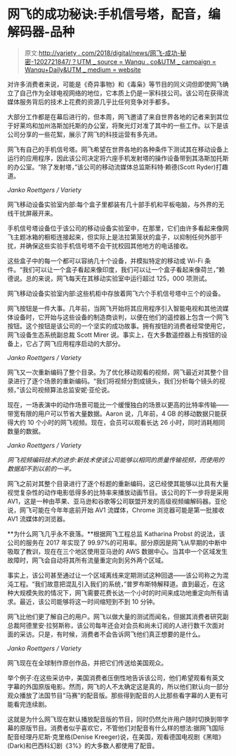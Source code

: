 # 网飞的成功秘诀:手机信号塔，配音，编解码器-品种

> 原文:[http://variety . com/2018/digital/news/网飞-成功-秘密-1202721847/？UTM _ source = Wanqu . co&UTM _ campaign = Wanqu+Daily&UTM _ medium = website](http://variety.com/2018/digital/news/netflix-success-secrets-1202721847/?utm_source=wanqu.co&utm_campaign=Wanqu+Daily&utm_medium=website)

对许多消费者来说，可能是《奇异事物》和《毒枭》等节目的同义词但即使网飞确立了自己作为全球电视网络的地位，它本质上仍是一家科技公司。该公司在获得流媒体服务背后的技术上花费的资源几乎比任何竞争对手都多。

大部分工作都是在幕后进行的，但本周，网飞邀请了来自世界各地的记者来到其位于好莱坞和加州洛斯加托斯的办公室，将聚光灯对准了其中的一些工作。以下是该公司分享的一些花絮，展示了网飞的科技运营有多先进。

网飞有自己的手机信号塔。网飞希望在世界各地的各种条件下测试其在移动设备上运行的应用程序，因此该公司决定将六座手机发射塔的操作设备带到其洛斯加托斯的办公室。“除了发射塔，”该公司的移动流媒体总监斯科特·赖德(Scott Ryder)打趣道。





<cite class="lrv-u-color-grey u-font-family-basic">Janko Roettgers / Variety</cite>





网飞移动设备实验室内部:每个盒子里都装有几十部手机和平板电脑，与外界的无线干扰屏蔽开来。

手机信号塔设备位于该公司的移动设备实验室中，在那里，它们由许多看起来像网飞主题冰箱的橱柜连接起来，但实际上是法拉第笼状的盒子，以抑制任何外部干扰，并确保这些实验手机信号塔不会干扰校园其他地方的电话接收。

这些盒子中的每一个都可以容纳几十个设备，并模拟特定的移动或 Wi-Fi 条件。“我们可以让一个盒子看起来像印度，我们可以让一个盒子看起来像荷兰，”赖德说。总的来说，网飞每天在其移动实验室中运行超过 125，000 项测试。

网飞移动设备实验室内部:这些机柜中存放着网飞六个手机信号塔中三个的设备。

网飞按钮是一件大事。几年前，当网飞开始将其应用程序引入智能电视和其他流媒体设备时，它开始与这些设备的制造商谈判，以便在他们的遥控器上包含一个网飞按钮。这个按钮是该公司的一个坚实的成功故事。拥有按钮的消费者经常使用它，网飞设备生态系统副总裁 Scott Mirer 说。事实上，在大多数遥控器上有按钮的设备上，它占了网飞应用程序启动的大部分。





<cite class="lrv-u-color-grey u-font-family-basic">Janko Roettgers / Variety</cite>





网飞又一次重新编码了整个目录。为了优化移动观看的视频，网飞最近对其整个目录进行了逐个场景的重新编码。“我们将视频分割成镜头，我们分析每个镜头的视频，”该公司视频算法总监安妮·亚伦说。

现在，一场表演中的动作场景可能比一个缓慢独白的场景以更高的比特率传输——带宽有限的用户可以节省大量数据。Aaron 说，几年前，4 GB 的移动数据只能获得大约 10 个小时的网飞视频。现在，会员可以观看长达 26 小时，同时消耗相同数量的数据。





<cite class="lrv-u-color-grey u-font-family-basic">Janko Roettgers / Variety</cite>





*网飞视频编码技术的进步:新技术使该公司能够以相同的质量传输视频，而使用的数据却不到以前的一半。*

网飞之前对其整个目录进行了逐个标题的重新编码，这已经使其能够以比具有大量视觉复杂性的动作电影低得多的比特率来播放动画节目。该公司的下一步将是采用 AV1，这是一种由苹果、亚马逊和谷歌等公司联盟开发的高级视频编解码器。亚伦说，网飞可能在今年年底前开始 AV1 流媒体，Chrome 浏览器可能是第一批接收 AV1 流媒体的浏览器。

**为什么网飞几乎永不衰落。**根据网飞工程总监 Katharina Probst 的说法，该公司的服务在 2017 年实现了 99.97%的可用率。部分原因是网飞从早期的中断中吸取了教训，现在在三个地区使用亚马逊的 AWS 数据中心。当其中一个区域发生故障时，网飞会自动将其所有流量重定向到另外两个区域。

事实上，该公司甚至通过让一个区域离线来定期测试这种回退——该公司称之为混沌工程。“我们故意把混乱引入我们的系统，”普罗布斯特解释道。直到最近，在这种大规模失败的情况下，网飞需要花费长达一个小时的时间来成功地重定向所有请求。最近，该公司能够将这一时间缩短到不到 10 分钟。

网飞比他们更了解自己的用户。网飞以做大量的测试而闻名，但据其消费者研究副总裁阿德里安·拉努斯称，该公司每年还会对会员和尚未订阅的人进行数千次面对面的采访。只是，有时候，消费者不会告诉网飞他们真正想要的是什么。





<cite class="lrv-u-color-grey u-font-family-basic">Janko Roettgers / Variety</cite>





网飞现在在全球制作原创作品，并把它们传送给美国观众。

举个例子:在这些采访中，美国消费者压倒性地告诉该公司，他们希望观看有英文字幕的外国原版电影。然而，网飞的人不太确定这是真的，所以他们默认向一部分观众播放了法国节目“马赛”的配音版。那些得到配音的人比那些看字幕的人更有可能看完连续剧。

这就是为什么网飞现在默认播放配音版的节目，同时仍然允许用户随时切换到带字幕的原版节目。消费者似乎喜欢它，不管他们对配音有什么样的想法:据网飞国际配音经理丹尼斯·克里格(Denise Kreeger)说，在美国，观看德国电视剧《黑暗》(Dark)和巴西科幻剧《3%》的大多数人都使用了配音。